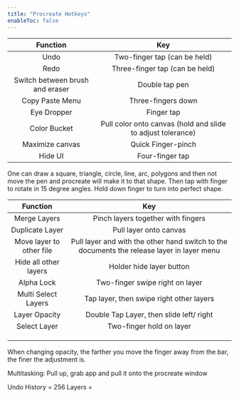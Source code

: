 ```yaml
---
title: "Procreate Hotkeys"
enableToc: false
---
```


|Function|Key
|:-:|:-:
|Undo|Two-finger tap (can be held)
|Redo|Three-finger tap (can be held)
|Switch between brush and eraser|Double tap pen
|Copy Paste Menu|Three-fingers down
|Eye Dropper|Finger tap
|Color Bucket|Pull color onto canvas (hold and slide to adjust tolerance)
|Maximize canvas|Quick Finger-pinch
|Hide UI|Four-finger tap

One can draw a square, triangle, circle, line, arc, polygons and then not move the pen and procreate will make it to that shape. Then tap with finger to rotate in 15 degree angles. Hold down finger to turn into perfect shape.

|Function|Key
|:-:|:-:
|Merge Layers|Pinch layers together with fingers
|Duplicate Layer|Pull layer onto canvas
|Move layer to other file|Pull layer and with the other hand switch to the documents the release layer in layer menu
|Hide all other layers|Holder hide layer button
|Alpha Lock|Two-finger swipe right on layer
|Multi Select Layers|Tap layer, then swipe right other layers
|Layer Opacity|Double Tap Layer, then slide left/ right
|Select Layer|Two-finger hold on layer
||
||
||

When changing opacity, the farther you move the finger away from the bar, the finer the adjustment is.

Multitasking: Pull up, grab app and pull it onto the procreate window

Undo History = 256
Layers = 